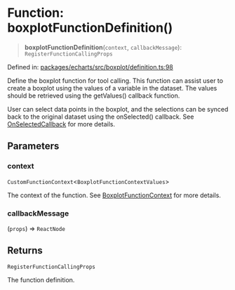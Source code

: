 # Function: boxplotFunctionDefinition()

> **boxplotFunctionDefinition**(`context`, `callbackMessage`): `RegisterFunctionCallingProps`

Defined in: [packages/echarts/src/boxplot/definition.ts:98](https://github.com/GeoDaCenter/openassistant/blob/a9f2271d1019f6c25c10dd4b3bdb64fcf16999b2/packages/echarts/src/boxplot/definition.ts#L98)

Define the boxplot function for tool calling. This function can assist user to create a boxplot using the values of a variable in the dataset.
The values should be retrieved using the getValues() callback function.

User can select data points in the boxplot, and the selections can be synced back to the original dataset using the onSelected() callback.
See [OnSelectedCallback](../type-aliases/OnSelectedCallback.md) for more details.

## Parameters

### context

`CustomFunctionContext`\<`BoxplotFunctionContextValues`\>

The context of the function. See [BoxplotFunctionContext](../type-aliases/BoxplotFunctionContext.md) for more details.

### callbackMessage

(`props`) => `ReactNode`

## Returns

`RegisterFunctionCallingProps`

The function definition.
